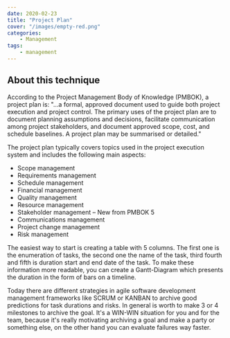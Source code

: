 ```yaml
---
date: 2020-02-23
title: "Project Plan"
cover: "/images/empty-red.png"
categories:
    - Management
tags:
    - management
---
```


## About this technique

According to the Project Management Body of Knowledge (PMBOK), a project plan is: "...a formal, approved document used to guide both project execution and project control. The primary uses of the project plan are to document planning assumptions and decisions, facilitate communication among project stakeholders, and document approved scope, cost, and schedule baselines. A project plan may be summarised or detailed."

The project plan typically covers topics used in the project execution system and includes the following main aspects:

- Scope management
- Requirements management
- Schedule management
- Financial management
- Quality management
- Resource management
- Stakeholder management – New from PMBOK 5
- Communications management
- Project change management
- Risk management

The easiest way to start is creating a table with 5 columns. The first one is the enumeration of tasks, the second one the name of the task, third fourth and fifth is duration start and end date of the task. To make these information more readable, you can create a Gantt-Diagram which presents the duration in the form of bars on a timeline.

Today there are different strategies in agile software development management frameworks like SCRUM or KANBAN to archive good predictions for task durations and risks. In general is worth to make 3 or 4 milestones to archive the goal. It's a WIN-WIN situation for you and for the team, because it's really motivating archiving a goal and make a party or something else, on the other hand you can evaluate failures way faster. 
